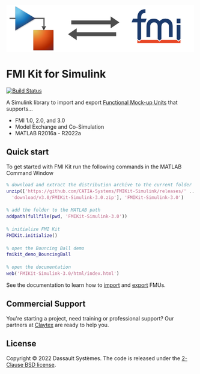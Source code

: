 ![FMI Kit banner](docs/images/banner.png)

# FMI Kit for Simulink

[![Build Status](https://dev.azure.com/CATIA-Systems/FMIKit-Simulink/_apis/build/status/CATIA-Systems.FMIKit-Simulink?branchName=master)](https://dev.azure.com/CATIA-Systems/FMIKit-Simulink/_build/latest?definitionId=4&branchName=master)

A Simulink library to import and export [Functional Mock-up Units](https://fmi-standard.org/) that supports...

- FMI 1.0, 2.0, and 3.0
- Model Exchange and Co-Simulation
- MATLAB R2016a - R2022a

## Quick start

To get started with FMI Kit run the following commands in the MATLAB Command Window

```matlab
% download and extract the distribution archive to the current folder
unzip(['https://github.com/CATIA-Systems/FMIKit-Simulink/releases/' ...
  'download/v3.0/FMIKit-Simulink-3.0.zip'], 'FMIKit-Simulink-3.0')

% add the folder to the MATLAB path
addpath(fullfile(pwd, 'FMIKit-Simulink-3.0'))

% initialize FMI Kit
FMIKit.initialize()

% open the Bouncing Ball demo
fmikit_demo_BouncingBall

% open the documentation
web('FMIKit-Simulink-3.0/html/index.html')
```

See the documentation to learn how to [import](docs/fmu_import.md) and [export](docs/fmu_export.md) FMUs.

## Commercial Support

You're starting a project, need training or professional support?
Our partners at [Claytex](https://www.claytex.com/about-us/contact-us/) are ready to help you.

## License

Copyright &copy; 2022 Dassault Syst&egrave;mes.
The code is released under the [2-Clause BSD license](LICENSE.txt).
